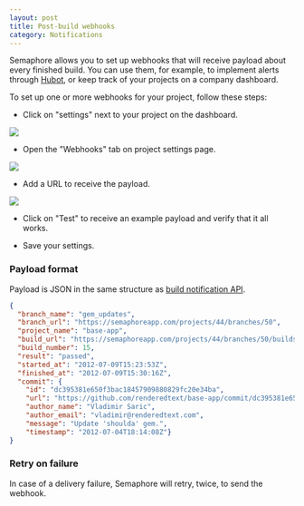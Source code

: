 ```yaml
---
layout: post
title: Post-build webhooks
category: Notifications
---
```


Semaphore allows you to set up webhooks that will receive payload about every finished build.  You can use them, for example, to implement alerts through [Hubot](http://hubot.github.com/), or keep track of your projects on a company dashboard.

To set up one or more webhooks for your project, follow these steps:

- Click on "settings" next to your project on the dashboard.

<img src="/docs/assets/img/webhooks/project-settings-link.png" class="img-responsive">

- Open the "Webhooks" tab on project settings page.

<img src="/docs/assets/img/webhooks/webhooks-tab-link.png" class="img-responsive">

- Add a URL to receive the payload.

<img src="/docs/assets/img/webhooks/webhooks.png" class="img-responsive">

- Click on "Test" to receive an example payload and verify that it all works.

- Save your settings.

### Payload format

Payload is JSON in the same structure as [build notification API](/docs//branches-and-builds-api.html).

```json
{
  "branch_name": "gem_updates",
  "branch_url": "https://semaphoreapp.com/projects/44/branches/50",
  "project_name": "base-app",
  "build_url": "https://semaphoreapp.com/projects/44/branches/50/builds/15",
  "build_number": 15,
  "result": "passed",
  "started_at": "2012-07-09T15:23:53Z",
  "finished_at": "2012-07-09T15:30:16Z",
  "commit": {
    "id": "dc395381e650f3bac18457909880829fc20e34ba",
    "url": "https://github.com/renderedtext/base-app/commit/dc395381e650f3bac18457909880829fc20e34ba",
    "author_name": "Vladimir Saric",
    "author_email": "vladimir@renderedtext.com",
    "message": "Update 'shoulda' gem.",
    "timestamp": "2012-07-04T18:14:08Z"}
}
```

### Retry on failure

In case of a delivery failure, Semaphore will retry, twice, to send the webhook.
